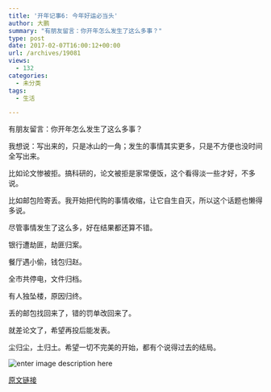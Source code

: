 ```yaml
---
title: '开年记事6: 今年好运必当头'
author: 大鹏
summary: "有朋友留言：你开年怎么发生了这么多事？"
type: post
date: 2017-02-07T16:00:12+00:00
url: /archives/19081
views:
  - 132
categories:
  - 未分类
tags:
  - 生活

---
```

有朋友留言：你开年怎么发生了这么多事？

我想说：写出来的，只是冰山的一角；发生的事情其实更多，只是不方便也没时间全写出来。

比如论文惨被拒。搞科研的，论文被拒是家常便饭，这个看得淡一些才好，不多说。

比如邮包险寄丢。我开始把代购的事情收缩，让它自生自灭，所以这个话题也懒得多说。

尽管事情发生了这么多，好在结果都还算不错。

银行遭劫匪，劫匪归案。

餐厅遇小偷，钱包归赵。

全市共停电，文件归档。

有人独坠楼，原因归终。

丢的邮包找回来了，错的罚单改回来了。

就差论文了，希望再投后能发表。

尘归尘，土归土。希望一切不完美的开始，都有个说得过去的结局。

![enter image description here][1]

 [1]: http://www.welt-der-frau.at/wp-content/uploads/tika-2017-+-spirale.jpg

[原文链接](http://dapengde.com/archives/19081)

